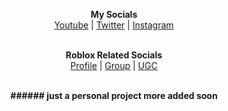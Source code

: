 <p align="center">
  <b>My Socials</b><br>
  <a href="https://www.youtube.com/channel/UClECCgkb9mgztvDuXR0xUgQ">Youtube</a> |
  <a href="https://twitter.com/NetOps105">Twitter</a> |
  <a href="https://www.instagram.com/net.ops">Instagram</a>
  <br><br>
</p>

<p align="center">
  <b>Roblox Related Socials</b><br>
  <a href="https://www.roblox.com/users/82582323/profile">Profile</a> |
  <a href="https://www.roblox.com/groups/32623439/createdby#!/about">Group</a> |
  <a href="https://www.roblox.com/catalog?Category=1&CreatorName=createdby&CreatorType=Group&salesTypeFilter=1">UGC</a>
  <br><br>
</p>

<p align="center">
  <b>###### just a personal project more added soon</b><br>
</p>

